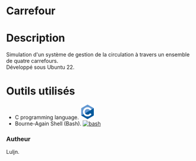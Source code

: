 # Carrefour

# Description

Simulation d'un système de gestion de la circulation à travers un ensemble de quatre carrefours.<br/>
Développé sous Ubuntu 22.

# Outils utilisés

- C programming language. <a href="https://www.cprogramming.com/" target="_blank" rel="noreferrer"> <img src="https://raw.githubusercontent.com/devicons/devicon/master/icons/c/c-original.svg" alt="c" width="40" height="40"/> </a>
- Bourne-Again Shell (Bash). <a href="https://www.gnu.org/software/bash/" target="_blank" rel="noreferrer"> <img src="https://www.vectorlogo.zone/logos/gnu_bash/gnu_bash-icon.svg" alt="bash" width="40" height="40" style="background-color: white;"/> </a>

### Autheur

Luljn.